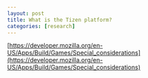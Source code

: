 ```yaml
---
layout: post
title: What is the Tizen platform?
categories: [research]
---
```


[https://developer.mozilla.org/en-US/Apps/Build/Games/Special_considerations](https://developer.mozilla.org/en-US/Apps/Build/Games/Special_considerations)
